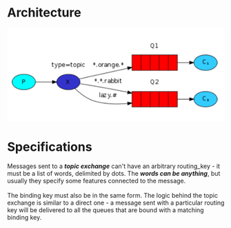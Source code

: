 # Architecture
![alt text](../img/5.PNG)

# Specifications
Messages sent to a ***topic exchange*** can't have an arbitrary routing_key - it must be a list of words, delimited by dots. The ***words can be anything***, but usually they specify some features connected to the message.\
<br/>
The binding key must also be in the same form. The logic behind the topic exchange is similar to a direct one - a message sent with a particular routing key will be delivered to all the queues that are bound with a matching binding key.
